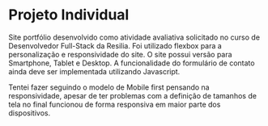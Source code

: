 # Projeto Individual
<p>Site portfólio desenvolvido como atividade avaliativa solicitado no curso de Desenvolvedor Full-Stack da Resilia.
Foi utilizado flexbox para a personalização e responsividade do site.
O site possui versão para Smartphone, Tablet e Desktop.
A funcionalidade do formulário de contato ainda deve ser implementada utilizando Javascript.</p>

<p>Tentei fazer seguindo o modelo de Mobile first pensando na responsividade, apesar de ter problemas com a definição de tamanhos de tela
no final funcionou de forma responsiva em maior parte dos dispositivos.</p>

